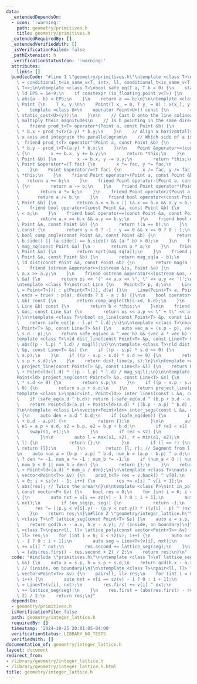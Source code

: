 ```yaml
---
data:
  _extendedDependsOn:
  - icon: ':warning:'
    path: geometry/primitives.h
    title: geometry/primitives.h
  _extendedRequiredBy: []
  _extendedVerifiedWith: []
  _isVerificationFailed: false
  _pathExtension: h
  _verificationStatusIcon: ':warning:'
  attributes:
    links: []
  bundledCode: "#line 1 \"geometry/primitives.h\"\ntemplate <class T>\nusing prod_t\
    \ = conditional_t<is_same_v<T, int>, ll, conditional_t<is_same_v<T, ll>, __int128_t,\
    \ T>>;\n\ntemplate <class T>\nbool safe_eq(T a, T b = 0) {\n    static constexpr\
    \ ld EPS = 1e-9;\n    if constexpr (is_floating_point_v<T>) {\n        return\
    \ abs(a - b) < EPS;\n    }\n    return a == b;\n}\n\ntemplate <class T>\nstruct\
    \ Point {\n    T x, y;\n\n    Point(T x_ = 0, T y_ = 0) : x(x_), y(y_) {}\n\n\
    \    template <class U>\n    operator Point<U>() const {\n        return Point<U>(static_cast<U>(x),\
    \ static_cast<U>(y));\n    }\n\n    // Cast b onto the line colinear to a and\
    \ multiply their magnitudes\n    // Is b pointing in the same direction as a?\n\
    \    friend prod_t<T> operator*(Point a, const Point &b) {\n        return prod_t<T>(a.x)\
    \ * b.x + prod_t<T>(a.y) * b.y;\n    }\n    // Align a horizontally along the\
    \ x axis and integrate the parallelogram\n    // Which side of a is b on?\n  \
    \  friend prod_t<T> operator^(Point a, const Point &b) {\n        return prod_t<T>(a.x)\
    \ * b.y - prod_t<T>(a.y) * b.x;\n    }\n\n    Point &operator+=(const Point &b)\
    \ {\n        x += b.x, y += b.y;\n        return *this;\n    }\n    Point &operator-=(const\
    \ Point &b) {\n        x -= b.x, y -= b.y;\n        return *this;\n    }\n   \
    \ Point &operator*=(T fac) {\n        x *= fac, y *= fac;\n        return *this;\n\
    \    }\n    Point &operator/=(T fac) {\n        x /= fac, y /= fac;\n        return\
    \ *this;\n    }\n    friend Point operator+(Point a, const Point &b) {\n     \
    \   return a += b;\n    }\n    friend Point operator-(Point a, const Point &b)\
    \ {\n        return a -= b;\n    }\n    friend Point operator*(Point a, T b) {\n\
    \        return a *= b;\n    }\n    friend Point operator/(Point a, T b) {\n \
    \       return a /= b;\n    }\n    friend bool operator<(const Point &a, const\
    \ Point &b) {\n        return a.x < b.x || (a.x == b.x && a.y < b.y);\n    }\n\
    \    friend bool operator>(const Point &a, const Point &b) {\n        return b\
    \ < a;\n    }\n    friend bool operator==(const Point &a, const Point &b) {\n\
    \        return a.x == b.x && a.y == b.y;\n    }\n    friend bool operator!=(const\
    \ Point &a, const Point &b) {\n        return !(a == b);\n    }\n    int side()\
    \ const {\n        return y < 0 ? -1 : y == 0 && x >= 0 ? 0 : 1;\n    }\n    friend\
    \ bool comp_angle(const Point &a, const Point &b) {\n        return a.side() <\
    \ b.side() || (a.side() == b.side() && (a ^ b) > 0);\n    }\n    friend prod_t<T>\
    \ mag_sq(const Point &a) {\n        return a * a;\n    }\n    friend ld mag(const\
    \ Point &a) {\n        return sqrt(mag_sq(a));\n    }\n    friend prod_t<T> dist_sq(const\
    \ Point &a, const Point &b) {\n        return mag_sq(a - b);\n    }\n    friend\
    \ ld dist(const Point &a, const Point &b) {\n        return mag(a - b);\n    }\n\
    \    friend istream &operator>>(istream &is, Point &a) {\n        return is >>\
    \ a.x >> a.y;\n    }\n    friend ostream &operator<<(ostream &os, const Point\
    \ &a) {\n        return os << '(' << a.x << \", \" << a.y << ')';\n    }\n};\n\
    \ntemplate <class T>\nstruct Line {\n    Point<T> p, d;\n\n    Line(Point<T> a\
    \ = Point<T>()) : p(Point<T>()), d(a) {}\n    Line(Point<T> a, Point<T> b, bool\
    \ ends = true) : p(a), d(ends ? b - a : b) {}\n\n    bool operator<(const Line\
    \ &b) const {\n        return comp_angle(this->d, b.d);\n    }\n    bool operator>(const\
    \ Line &b) const {\n        return b < *this;\n    }\n\n    friend ostream &operator<<(ostream\
    \ &os, const Line &a) {\n        return os << a.p << \" + t\" << a.d;\n    }\n\
    };\n\ntemplate <class T>\nbool on_line(const Point<T> &p, const Line<T> &l) {\n\
    \    return safe_eq((p - l.p) ^ l.d);\n}\n\ntemplate <class T>\nbool on_seg(const\
    \ Point<T> &p, const Line<T> &s) {\n    auto vec_a = (s.p - p), vec_b = (s.p +\
    \ s.d - p);\n    return safe_eq(vec_a ^ vec_b) && (vec_a * vec_b) <= 0;\n}\n\n\
    template <class T>\nld dist_line(const Point<T> &p, const Line<T> &l) {\n    return\
    \ abs((p - l.p) ^ l.d) / mag(l);\n}\n\ntemplate <class T>\nld dist_seg(const Point<T>\
    \ &p, const Line<T> &s) {\n    if ((p - s.p) * s.d <= 0) {\n        return dist(p,\
    \ s.p);\n    }\n    if ((p - s.p - s.d) * s.d >= 0) {\n        return dist(p,\
    \ s.p + s.d);\n    }\n    return dist_line(p, s);\n}\n\ntemplate <class T>\nPoint<ld>\
    \ project_line(const Point<T> &p, const Line<T> &l) {\n    return Point<ld>(l.p)\
    \ + Point<ld>(l.d) * ((p - l.p) * l.d) / mag_sq(l);\n}\n\ntemplate <class T>\n\
    Point<ld> project_seg(const Point<T> &p, const Line<T> &s) {\n    if ((p - s.p)\
    \ * s.d <= 0) {\n        return s.p;\n    }\n    if ((p - s.p - s.d) * s.d >=\
    \ 0) {\n        return s.p + s.d;\n    }\n    return project_line(p, s);\n}\n\n\
    template <class L>\npair<int, Point<ld>> inter_lines(const L &a, const L &b) {\n\
    \    if (safe_eq(a.d ^ b.d)) return {-safe_eq(a.d ^ (b.p + b.d - a.p)), Point<ld>()};\n\
    \    return Point<ld>(a.p) + Point<ld>(a.d) * ((b.p - a.p) ^ b.d) / (a.d ^ b.d);\n\
    }\n\ntemplate <class L>\nvector<Point<ld>> inter_segs(const L &a, const L &b)\
    \ {\n    auto den = a.d ^ b.d;\n    if (safe_eq(den)) {\n        if (a.d ^ (b.p\
    \ + b.d - a.p)) {\n            return {};\n        }\n\n        auto s1 = a.p,\
    \ e1 = a.p + a.d, s2 = b.p, e2 = b.p + b.d;\n        if (e1 < s1) {\n        \
    \    swap(s1, e1);\n        }\n        if (e2 < s2) {\n            swap(s2, e2);\n\
    \        }\n\n        auto l = max(s1, s2), r = min(e1, e2);\n        if (r <\
    \ l) {\n            return {};\n        }\n        if (l == r) {\n           \
    \ return {l};\n        }\n        return {l, r}; // Segment from l to r\n    }\n\
    \n    auto num_a = (b.p - a.p) ^ b.d, num_b = (a.p - b.p) ^ a.d;\n    den < 0\
    \ ? den *= -1, num_a *= -1 : num_b *= -1;\n    if (num_a < 0 || num_a > den ||\
    \ num_b < 0 || num_b > den) {\n        return {};\n    }\n    return {Point<ld>(a.p)\
    \ + Point<ld>(a.d) * num_a / den};\n}\n\ntemplate <class T>\nauto area_poly(const\
    \ vector<Point<T>> &v) {\n    prod_t<T> res = v.back() ^ v[0];\n    for (int i\
    \ = 0; i < sz(v) - 1; i++) {\n        res += v[i] ^ v[i + 1];\n    }\n    return\
    \ abs(res); // Twice the area!\n}\n\ntemplate <class P>\nint in_poly(const P &p,\
    \ const vector<P> &v) {\n    bool res = 0;\n    for (int i = 0; i < sz(v); i++)\
    \ {\n        auto nxt = v[i == sz(v) - 1 ? 0 : i + 1];\n        auto seg = Line(v[i],\
    \ nxt);\n        if (on_seg(p, seg)) {\n            return -1;\n        }\n  \
    \      res ^= ((p.y < v[i].y) - (p.y < nxt.y)) * ((v[i] - p) ^ (nxt - p)) > 0;\n\
    \    }\n    return res;\n}\n#line 2 \"geometry/integer_lattice.h\"\n\ntemplate\
    \ <class T>\nT lattice_seg(const Point<T> &s) {\n    auto a = s.p, b = s.p + s.d;\n\
    \    return gcd(b.x - a.x, b.y - a.y); // (inside, on boundary)\n}\n\ntemplate\
    \ <class T>\npair<ll, ll> lattice_poly(const vector<Point<T>> &v) {\n    pair<ll,\
    \ ll> res;\n    for (int i = 0; i < sz(v); i++) {\n        auto nxt = v[i == sz(v)\
    \ - 1 ? 0 : i + 1];\n        auto seg = Line<T>(v[i], nxt);\n        res.first\
    \ += v[i] ^ nxt;\n        res.second += lattice_seg(seg);\n    }\n    res.first\
    \ = (abs(res.first) - res.second + 2) / 2;\n    return res;\n}\n"
  code: "#include \"primitives.h\"\n\ntemplate <class T>\nT lattice_seg(const Point<T>\
    \ &s) {\n    auto a = s.p, b = s.p + s.d;\n    return gcd(b.x - a.x, b.y - a.y);\
    \ // (inside, on boundary)\n}\n\ntemplate <class T>\npair<ll, ll> lattice_poly(const\
    \ vector<Point<T>> &v) {\n    pair<ll, ll> res;\n    for (int i = 0; i < sz(v);\
    \ i++) {\n        auto nxt = v[i == sz(v) - 1 ? 0 : i + 1];\n        auto seg\
    \ = Line<T>(v[i], nxt);\n        res.first += v[i] ^ nxt;\n        res.second\
    \ += lattice_seg(seg);\n    }\n    res.first = (abs(res.first) - res.second +\
    \ 2) / 2;\n    return res;\n}"
  dependsOn:
  - geometry/primitives.h
  isVerificationFile: false
  path: geometry/integer_lattice.h
  requiredBy: []
  timestamp: '2024-10-25 20:01:05-04:00'
  verificationStatus: LIBRARY_NO_TESTS
  verifiedWith: []
documentation_of: geometry/integer_lattice.h
layout: document
redirect_from:
- /library/geometry/integer_lattice.h
- /library/geometry/integer_lattice.h.html
title: geometry/integer_lattice.h
---
```

